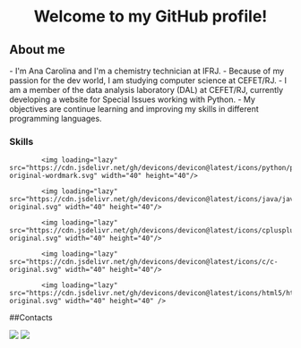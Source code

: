 <h1 align="center"> Welcome to my GitHub profile! </h1>
<h2> About me </h2>
- I'm Ana Carolina and I'm a chemistry technician at IFRJ.
- Because of my passion for the dev world, I am studying computer science at CEFET/RJ.
- I am a member of the data analysis laboratory (DAL) at CEFET/RJ, currently developing a website for Special Issues working with Python.
- My objectives are continue learning and improving my skills in different programming languages.

### Skills

            <img loading="lazy" src="https://cdn.jsdelivr.net/gh/devicons/devicon@latest/icons/python/python-original-wordmark.svg" width="40" height="40"/>
          
            <img loading="lazy" src="https://cdn.jsdelivr.net/gh/devicons/devicon@latest/icons/java/java-original.svg" width="40" height="40"/>
          
            <img loading="lazy" src="https://cdn.jsdelivr.net/gh/devicons/devicon@latest/icons/cplusplus/cplusplus-original.svg" width="40" height="40"/>
          
            <img loading="lazy" src="https://cdn.jsdelivr.net/gh/devicons/devicon@latest/icons/c/c-original.svg" width="40" height="40"/>
          
            <img loading="lazy" src="https://cdn.jsdelivr.net/gh/devicons/devicon@latest/icons/html5/html5-original.svg" width="40" height="40" />

##Contacts
<div>

<a href = "anacarolina.sacoelho@gmail.com"><img loading="lazy" src="https://img.shields.io/badge/Gmail-D14836?style=for-the-badge&logo=gmail&logoColor=white" target="_blank"></a>
<a href="https://www.linkedin.com/in/ana-carolina-sá-834448276/" target="_blank"><img loading="lazy" src="https://img.shields.io/badge/-LinkedIn-%230077B5?style=for-the-badge&logo=linkedin&logoColor=white" target="_blank"></a>   
</div>

